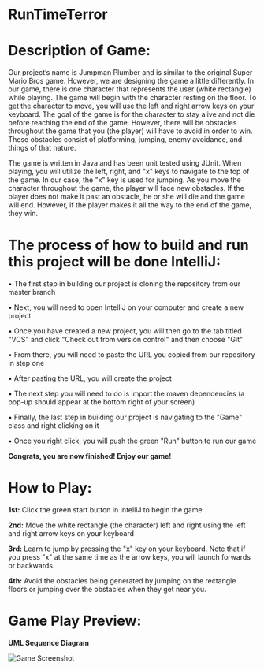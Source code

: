# RunTimeTerror

<h1> Description of Game: </h1>
Our project’s name is Jumpman Plumber and is similar to the original Super Mario Bros game. However, we are designing the game a little differently. In our game, there is one character that represents the user (white rectangle) while playing. The game will begin with the character resting on the floor. To get the character to move, you will use the left and right arrow keys on your keyboard. The goal of the game is for the character to stay alive and not die before reaching the end of the game. However, there will be obstacles throughout the game that you (the player) will have to avoid in order to win. These obstacles consist of platforming, jumping, enemy avoidance, and things of that nature. 

The game is written in Java and has been unit tested using JUnit. When playing, you will utilize the left, right, and "x" keys to navigate to the top of the game. In our case, the "x" key is used for jumping. As you move the character throughout the game, the player will face new obstacles. If the player does not make it past an obstacle, he or she will die and the game will end. However, if the player makes it all the way to the end of the game, they win.


<h1>The process of how to build and run this project will be done IntelliJ: </h1>

•	The first step in building our project is cloning the repository from our master branch

•	Next, you will need to open IntelliJ on your computer and create a new project. 

• Once you have created a new project, you will then go to the tab titled "VCS" and click "Check out from version control" and then choose "Git"

•	From there, you will need to paste the URL you copied from our repository in step one

•	After pasting the URL, you will create the project 

•	The next step you will need to do is import the maven dependencies (a pop-up should appear at the bottom right of your screen)

•	Finally, the last step in building our project is navigating to the "Game" class and right clicking on it

•	Once you right click, you will push the green "Run" button to run our game

<b>Congrats, you are now finished! Enjoy our game!</b>


<h1> How to Play: </h1>

**1st:** Click the green start button in IntelliJ to begin the game

**2nd:** Move the white rectangle (the character) left and right using the left and right arrow keys on your keyboard

**3rd:** Learn to jump by pressing the "x" key on your keyboard. Note that if you press "x" at the same time as the arrow keys, you will launch forwards or backwards.

**4th:** Avoid the obstacles being generated by jumping on the rectangle floors or jumping over the obstacles when they get near you. 

<h1> Game Play Preview: </h1>

**UML Sequence Diagram**

![Game Screenshot](../images/game.png)
